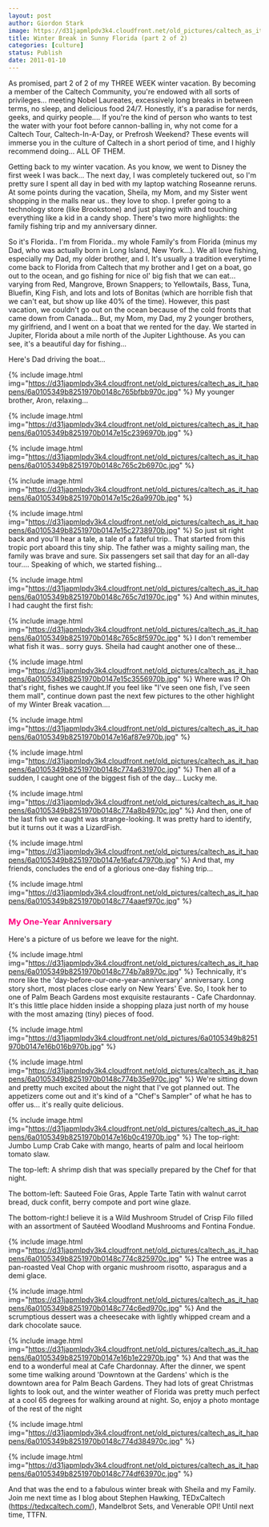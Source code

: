 ```yaml
---
layout: post
author: Giordon Stark
image: https://d31japmlpdv3k4.cloudfront.net/old_pictures/caltech_as_it_happens/6a0105349b8251970b0148c765bed4970c.jpg
title: Winter Break in Sunny Florida (part 2 of 2) 
categories: [culture]
status: Publish
date: 2011-01-10
---
```



As promised, part 2 of 2 of my THREE WEEK winter vacation. By becoming a member of the Caltech Community, you're endowed with all sorts of privileges... meeting Nobel Laureates, excessively long breaks in between terms, no sleep, and delicious food 24/7. Honestly, it's a paradise for nerds, geeks, and quirky people.... If you're the kind of person who wants to test the water with your foot before cannon-balling in, why not come for a Caltech Tour, Caltech-In-A-Day, or Prefrosh Weekend? These events will immerse you in the culture of Caltech in a short period of time, and I highly recommend doing... ALL OF THEM.

Getting back to my winter vacation. As you know, we went to Disney the first week I was back... The next day, I was completely tuckered out, so I'm pretty sure I spent all day in bed with my laptop watching Roseanne reruns. At some points during the vacation, Sheila, my Mom, and my Sister went shopping in the malls near us.. they love to shop. I prefer going to a technology store (like Brookstone) and just playing with and touching everything like a kid in a candy shop. There's two more highlights: the family fishing trip and my anniversary dinner.

So it's Florida.. I'm from Florida.. my whole Family's from Florida (minus my Dad, who was actually born in Long Island, New York...). We all love fishing, especially my Dad, my older brother, and I. It's usually a tradition everytime I come back to Florida from Caltech that my brother and I get on a boat, go out to the ocean, and go fishing for nice ol' big fish that we can eat... varying from Red, Mangrove, Brown Snappers; to Yellowtails, Bass, Tuna, Bluefin, King Fish, and lots and lots of Bonitas (which are horrible fish that we can't eat, but show up like 40% of the time). However, this past vacation, we couldn't go out on the ocean because of the cold fronts that came down from Canada... But, my Mom, my Dad, my 2 younger brothers, my girlfriend, and I went on a boat that we rented for the day. We started in Jupiter, Florida about a mile north of the Jupiter Lighthouse. As you can see, it's a beautiful day for fishing...

Here's Dad driving the boat...


{% include image.html img="https://d31japmlpdv3k4.cloudfront.net/old_pictures/caltech_as_it_happens/6a0105349b8251970b0148c765bfbb970c.jpg" %}
My younger brother, Aron, relaxing...


{% include image.html img="https://d31japmlpdv3k4.cloudfront.net/old_pictures/caltech_as_it_happens/6a0105349b8251970b0147e15c2396970b.jpg" %}

{% include image.html img="https://d31japmlpdv3k4.cloudfront.net/old_pictures/caltech_as_it_happens/6a0105349b8251970b0148c765c2b6970c.jpg" %}

{% include image.html img="https://d31japmlpdv3k4.cloudfront.net/old_pictures/caltech_as_it_happens/6a0105349b8251970b0147e15c26a9970b.jpg" %}

{% include image.html img="https://d31japmlpdv3k4.cloudfront.net/old_pictures/caltech_as_it_happens/6a0105349b8251970b0147e15c2738970b.jpg" %}
So just sit right back and you'll hear a tale, a tale of a fateful trip.. That started from this tropic port aboard this tiny ship. The father was a mighty sailing man, the family was brave and sure. Six passengers set sail that day for an all-day tour.... Speaking of which, we started fishing...


{% include image.html img="https://d31japmlpdv3k4.cloudfront.net/old_pictures/caltech_as_it_happens/6a0105349b8251970b0148c765c7d1970c.jpg" %}
And within minutes, I had caught the first fish:


{% include image.html img="https://d31japmlpdv3k4.cloudfront.net/old_pictures/caltech_as_it_happens/6a0105349b8251970b0148c765c8f5970c.jpg" %}
I don't remember what fish it was.. sorry guys. Sheila had caught another one of these...


{% include image.html img="https://d31japmlpdv3k4.cloudfront.net/old_pictures/caltech_as_it_happens/6a0105349b8251970b0147e15c3556970b.jpg" %}
Where was I? Oh that's right, fishes we caught.If you feel like "I've seen one fish, I've seen them mall", continue down past the next few pictures to the other highlight of my Winter Break vacation....


{% include image.html img="https://d31japmlpdv3k4.cloudfront.net/old_pictures/caltech_as_it_happens/6a0105349b8251970b0147e16af87e970b.jpg" %}

{% include image.html img="https://d31japmlpdv3k4.cloudfront.net/old_pictures/caltech_as_it_happens/6a0105349b8251970b0148c774a631970c.jpg" %}
Then all of a sudden, I caught one of the biggest fish of the day... Lucky me.


{% include image.html img="https://d31japmlpdv3k4.cloudfront.net/old_pictures/caltech_as_it_happens/6a0105349b8251970b0148c774a8b4970c.jpg" %}
And then, one of the last fish we caught was strange-looking. It was pretty hard to identify, but it turns out it was a LizardFish.


{% include image.html img="https://d31japmlpdv3k4.cloudfront.net/old_pictures/caltech_as_it_happens/6a0105349b8251970b0147e16afc47970b.jpg" %}
And that, my friends, concludes the end of a glorious one-day fishing trip...


{% include image.html img="https://d31japmlpdv3k4.cloudfront.net/old_pictures/caltech_as_it_happens/6a0105349b8251970b0148c774aaef970c.jpg" %}
<h3><span style="color: #ff007f;">My One-Year Anniversary</h3>
Here's a picture of us before we leave for the night.


{% include image.html img="https://d31japmlpdv3k4.cloudfront.net/old_pictures/caltech_as_it_happens/6a0105349b8251970b0148c774b7a8970c.jpg" %}
Technically, it's more like the 'day-before-our-one-year-anniversary' anniversary. Long story short, most places close early on New Years' Eve. So, I took her to one of Palm Beach Gardens most exquisite restaurants - Cafe Chardonnay. It's this little place hidden inside a shopping plaza just north of my house with the most amazing (tiny) pieces of food.


{% include image.html img="https://d31japmlpdv3k4.cloudfront.net/old_pictures/6a0105349b8251970b0147e16b016b970b.jpg" %}

{% include image.html img="https://d31japmlpdv3k4.cloudfront.net/old_pictures/caltech_as_it_happens/6a0105349b8251970b0148c774b35e970c.jpg" %}
We're sitting down and pretty much excited about the night that I've got planned out. The appetizers come out and it's kind of a "Chef's Sampler" of what he has to offer us... it's really quite delicious.


{% include image.html img="https://d31japmlpdv3k4.cloudfront.net/old_pictures/caltech_as_it_happens/6a0105349b8251970b0147e16b0c41970b.jpg" %}
The top-right: Jumbo Lump Crab Cake with mango, hearts of palm and local heirloom tomato slaw.

The top-left: A shrimp dish that was specially prepared by the Chef for that night.

The bottom-left: Sauteed Foie Gras, Apple Tarte Tatin with walnut carrot bread, duck confit, berry compote and port wine glaze.

The bottom-right:I believe it is a Wild Mushroom Strudel of Crisp Filo filled with an assortment of Sautéed Woodland Mushrooms and Fontina Fondue.


{% include image.html img="https://d31japmlpdv3k4.cloudfront.net/old_pictures/caltech_as_it_happens/6a0105349b8251970b0148c774c825970c.jpg" %}
The entree was a pan-roasted Veal Chop with organic mushroom risotto, asparagus and a demi glace.


{% include image.html img="https://d31japmlpdv3k4.cloudfront.net/old_pictures/caltech_as_it_happens/6a0105349b8251970b0148c774c6ed970c.jpg" %}
And the scrumptious dessert was a cheesecake with lightly whipped cream and a dark chocolate sauce.


{% include image.html img="https://d31japmlpdv3k4.cloudfront.net/old_pictures/caltech_as_it_happens/6a0105349b8251970b0147e16b1e22970b.jpg" %}
And that was the end to a wonderful meal at Cafe Chardonnay. After the dinner, we spent some time walking around 'Downtown at the Gardens' which is the downtown area for Palm Beach Gardens. They had lots of great Christmas lights to look out, and the winter weather of Florida was pretty much perfect at a cool 65 degrees for walking around at night. So, enjoy a photo montage of the rest of the night


{% include image.html img="https://d31japmlpdv3k4.cloudfront.net/old_pictures/caltech_as_it_happens/6a0105349b8251970b0148c774d384970c.jpg" %}

{% include image.html img="https://d31japmlpdv3k4.cloudfront.net/old_pictures/caltech_as_it_happens/6a0105349b8251970b0148c774df63970c.jpg" %}

And that was the end to a fabulous winter break with Sheila and my Family. Join me next time as I blog about Stephen Hawking, TEDxCaltech (https://tedxcaltech.com/), Mandelbrot Sets, and Venerable OPI! Until next time, TTFN.

